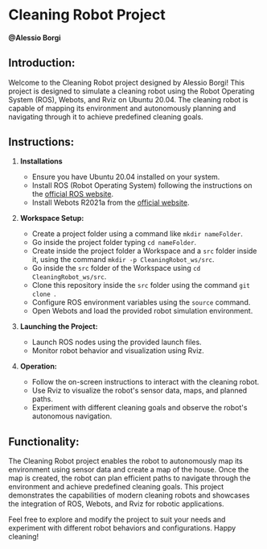 # Cleaning Robot Project
#### @Alessio Borgi

## Introduction:
Welcome to the Cleaning Robot project designed by Alessio Borgi! This project is designed to simulate a cleaning robot using the Robot Operating System (ROS), Webots, and Rviz on Ubuntu 20.04. The cleaning robot is capable of mapping its environment and autonomously planning and navigating through it to achieve predefined cleaning goals.

## Instructions:
1. **Installations**
   - Ensure you have Ubuntu 20.04 installed on your system.
   - Install ROS (Robot Operating System) following the instructions on the [official ROS website](https://www.ros.org/install/).
   - Install Webots R2021a from the [official website](https://cyberbotics.com/#download).

2. **Workspace Setup:**
   - Create a project folder using a command like `mkdir nameFolder`.
   - Go inside the project folder typing `cd nameFolder`.
   - Create inside the project folder a Workspace and a `src` folder inside it, using the command `mkdir -p CleaningRobot_ws/src`.
   - Go inside the `src` folder of the Workspace using `cd CleaningRobot_ws/src`.
   - Clone this repository inside the `src` folder using the command `git clone `.
   - Configure ROS environment variables using the `source` command.
   - Open Webots and load the provided robot simulation environment.

3. **Launching the Project:**
   - Launch ROS nodes using the provided launch files.
   - Monitor robot behavior and visualization using Rviz.

4. **Operation:**
   - Follow the on-screen instructions to interact with the cleaning robot.
   - Use Rviz to visualize the robot's sensor data, maps, and planned paths.
   - Experiment with different cleaning goals and observe the robot's autonomous navigation.

## Functionality:
The Cleaning Robot project enables the robot to autonomously map its environment using sensor data and create a map of the house. Once the map is created, the robot can plan efficient paths to navigate through the environment and achieve predefined cleaning goals. This project demonstrates the capabilities of modern cleaning robots and showcases the integration of ROS, Webots, and Rviz for robotic applications.

Feel free to explore and modify the project to suit your needs and experiment with different robot behaviors and configurations. Happy cleaning!
